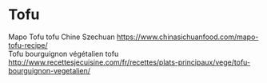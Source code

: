 # Tofu

Mapo Tofu	tofu	Chine	Szechuan	https://www.chinasichuanfood.com/mapo-tofu-recipe/	
Tofu bourguignon végétalien	tofu			http://www.recettesjecuisine.com/fr/recettes/plats-principaux/vege/tofu-bourguignon-vegetalien/	
